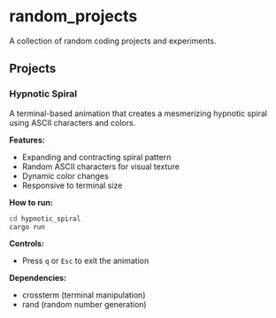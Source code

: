 # random_projects

A collection of random coding projects and experiments.

## Projects

### Hypnotic Spiral

A terminal-based animation that creates a mesmerizing hypnotic spiral using ASCII characters and colors.

**Features:**
- Expanding and contracting spiral pattern
- Random ASCII characters for visual texture
- Dynamic color changes
- Responsive to terminal size

**How to run:**
```bash
cd hypnotic_spiral
cargo run
```

**Controls:**
- Press `q` or `Esc` to exit the animation

**Dependencies:**
- crossterm (terminal manipulation)
- rand (random number generation)
